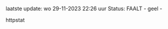 laatste update: 
wo 29-11-2023 22:26   uur 
Status: FAALT - geel - 
<div class="service Y">httpstat</div>